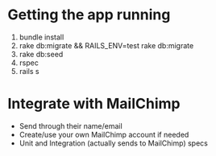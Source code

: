 # Getting the app running

1. bundle install
2. rake db:migrate && RAILS_ENV=test rake db:migrate
3. rake db:seed
4. rspec
5. rails s

# Integrate with MailChimp
* Send through their name/email
* Create/use your own MailChimp account if needed
* Unit and Integration (actually sends to MailChimp) specs

